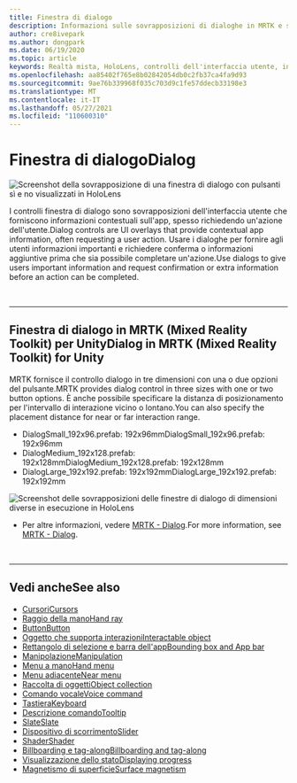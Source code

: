 ```yaml
---
title: Finestra di dialogo
description: Informazioni sulle sovrapposizioni di dialoghe in MRTK e su come usarle nelle applicazioni di realtà mista.
author: cre8ivepark
ms.author: dongpark
ms.date: 06/19/2020
ms.topic: article
keywords: Realtà mista, HoloLens, controlli dell'interfaccia utente, interazione, interfaccia utente, UX Design, interfaccia utente spaziale, interazione spaziale, interfaccia utente 3D, esperienza utente 3D, visore per realtà mista, visore windows mixed reality, visore per realtà virtuale, HoloLens, MRTK, Mixed Reality Toolkit
ms.openlocfilehash: aa85402f765e8b02842054db0c2fb37ca4fa9d93
ms.sourcegitcommit: 9ae76b339968f035c703d9c1fe57ddecb33198e3
ms.translationtype: MT
ms.contentlocale: it-IT
ms.lasthandoff: 05/27/2021
ms.locfileid: "110600310"
---
```

# <a name="dialog"></a><span data-ttu-id="89b0e-104">Finestra di dialogo</span><span class="sxs-lookup"><span data-stu-id="89b0e-104">Dialog</span></span>

![Screenshot della sovrapposizione di una finestra di dialogo con pulsanti sì e no visualizzati in HoloLens](images/MRTK_UX_Dialog.jpg)

<span data-ttu-id="89b0e-106">I controlli finestra di dialogo sono sovrapposizioni dell'interfaccia utente che forniscono informazioni contestuali sull'app, spesso richiedendo un'azione dell'utente.</span><span class="sxs-lookup"><span data-stu-id="89b0e-106">Dialog controls are UI overlays that provide contextual app information, often requesting a user action.</span></span> <span data-ttu-id="89b0e-107">Usare i dialoghe per fornire agli utenti informazioni importanti e richiedere conferma o informazioni aggiuntive prima che sia possibile completare un'azione.</span><span class="sxs-lookup"><span data-stu-id="89b0e-107">Use dialogs to give users important information and request confirmation or extra information before an action can be completed.</span></span>

<br>

---

## <a name="dialog-in-mrtk-mixed-reality-toolkit-for-unity"></a><span data-ttu-id="89b0e-108">Finestra di dialogo in MRTK (Mixed Reality Toolkit) per Unity</span><span class="sxs-lookup"><span data-stu-id="89b0e-108">Dialog in MRTK (Mixed Reality Toolkit) for Unity</span></span>
<span data-ttu-id="89b0e-109">MRTK fornisce il controllo dialogo in tre dimensioni con una o due opzioni del pulsante.</span><span class="sxs-lookup"><span data-stu-id="89b0e-109">MRTK provides dialog control in three sizes with one or two button options.</span></span> <span data-ttu-id="89b0e-110">È anche possibile specificare la distanza di posizionamento per l'intervallo di interazione vicino o lontano.</span><span class="sxs-lookup"><span data-stu-id="89b0e-110">You can also specify the placement distance for near or far interaction range.</span></span> 

- <span data-ttu-id="89b0e-111">DialogSmall_192x96.prefab: 192x96mm</span><span class="sxs-lookup"><span data-stu-id="89b0e-111">DialogSmall_192x96.prefab: 192x96mm</span></span>
- <span data-ttu-id="89b0e-112">DialogMedium_192x128.prefab: 192x128mm</span><span class="sxs-lookup"><span data-stu-id="89b0e-112">DialogMedium_192x128.prefab: 192x128mm</span></span>
- <span data-ttu-id="89b0e-113">DialogLarge_192x192.prefab: 192x192mm</span><span class="sxs-lookup"><span data-stu-id="89b0e-113">DialogLarge_192x192.prefab: 192x192mm</span></span>

![Screenshot delle sovrapposizioni delle finestre di dialogo di dimensioni diverse in esecuzione in HoloLens](images/MRTK_UX_Dialog_Types.jpg)


* <span data-ttu-id="89b0e-115">Per altre informazioni, vedere [MRTK - Dialog](/windows/mixed-reality/mrtk-unity/features/ux-building-blocks/dialog).</span><span class="sxs-lookup"><span data-stu-id="89b0e-115">For more information, see [MRTK - Dialog](/windows/mixed-reality/mrtk-unity/features/ux-building-blocks/dialog).</span></span>

<br>

---

## <a name="see-also"></a><span data-ttu-id="89b0e-116">Vedi anche</span><span class="sxs-lookup"><span data-stu-id="89b0e-116">See also</span></span>

* [<span data-ttu-id="89b0e-117">Cursori</span><span class="sxs-lookup"><span data-stu-id="89b0e-117">Cursors</span></span>](cursors.md)
* [<span data-ttu-id="89b0e-118">Raggio della mano</span><span class="sxs-lookup"><span data-stu-id="89b0e-118">Hand ray</span></span>](point-and-commit.md)
* [<span data-ttu-id="89b0e-119">Button</span><span class="sxs-lookup"><span data-stu-id="89b0e-119">Button</span></span>](button.md)
* [<span data-ttu-id="89b0e-120">Oggetto che supporta interazioni</span><span class="sxs-lookup"><span data-stu-id="89b0e-120">Interactable object</span></span>](interactable-object.md)
* [<span data-ttu-id="89b0e-121">Rettangolo di selezione e barra dell'app</span><span class="sxs-lookup"><span data-stu-id="89b0e-121">Bounding box and App bar</span></span>](app-bar-and-bounding-box.md)
* [<span data-ttu-id="89b0e-122">Manipolazione</span><span class="sxs-lookup"><span data-stu-id="89b0e-122">Manipulation</span></span>](direct-manipulation.md)
* [<span data-ttu-id="89b0e-123">Menu a mano</span><span class="sxs-lookup"><span data-stu-id="89b0e-123">Hand menu</span></span>](hand-menu.md)
* [<span data-ttu-id="89b0e-124">Menu adiacente</span><span class="sxs-lookup"><span data-stu-id="89b0e-124">Near menu</span></span>](near-menu.md)
* [<span data-ttu-id="89b0e-125">Raccolta di oggetti</span><span class="sxs-lookup"><span data-stu-id="89b0e-125">Object collection</span></span>](object-collection.md)
* [<span data-ttu-id="89b0e-126">Comando vocale</span><span class="sxs-lookup"><span data-stu-id="89b0e-126">Voice command</span></span>](voice-input.md)
* [<span data-ttu-id="89b0e-127">Tastiera</span><span class="sxs-lookup"><span data-stu-id="89b0e-127">Keyboard</span></span>](keyboard.md)
* [<span data-ttu-id="89b0e-128">Descrizione comando</span><span class="sxs-lookup"><span data-stu-id="89b0e-128">Tooltip</span></span>](tooltip.md)
* [<span data-ttu-id="89b0e-129">Slate</span><span class="sxs-lookup"><span data-stu-id="89b0e-129">Slate</span></span>](slate.md)
* [<span data-ttu-id="89b0e-130">Dispositivo di scorrimento</span><span class="sxs-lookup"><span data-stu-id="89b0e-130">Slider</span></span>](slider.md)
* [<span data-ttu-id="89b0e-131">Shader</span><span class="sxs-lookup"><span data-stu-id="89b0e-131">Shader</span></span>](shader.md)
* [<span data-ttu-id="89b0e-132">Billboarding e tag-along</span><span class="sxs-lookup"><span data-stu-id="89b0e-132">Billboarding and tag-along</span></span>](billboarding-and-tag-along.md)
* [<span data-ttu-id="89b0e-133">Visualizzazione dello stato</span><span class="sxs-lookup"><span data-stu-id="89b0e-133">Displaying progress</span></span>](progress.md)
* [<span data-ttu-id="89b0e-134">Magnetismo di superficie</span><span class="sxs-lookup"><span data-stu-id="89b0e-134">Surface magnetism</span></span>](surface-magnetism.md)
